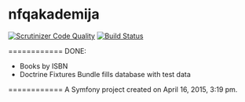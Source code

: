 nfqakademija
============
[![Scrutinizer Code Quality](https://scrutinizer-ci.com/g/nfqakademija/SuperFantastic5/badges/quality-score.png?b=master)](https://scrutinizer-ci.com/g/nfqakademija/SuperFantastic5/?branch=master)
[![Build Status](https://scrutinizer-ci.com/g/nfqakademija/SuperFantastic5/badges/build.png?b=master)](https://scrutinizer-ci.com/g/nfqakademija/SuperFantastic5/build-status/master)

============
DONE:

* Books by ISBN
* Doctrine Fixtures Bundle fills database with test data

============
A Symfony project created on April 16, 2015, 3:19 pm.
